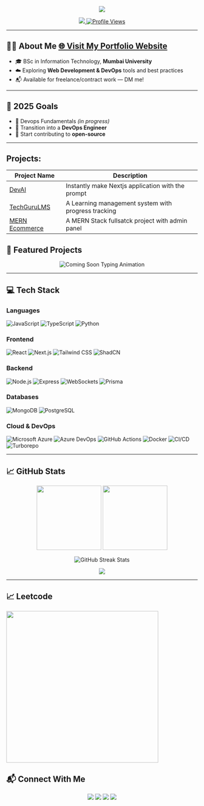 
<p align="center">
  <img src="https://capsule-render.vercel.app/api?type=waving&color=d3a6ef&height=200&section=header&text=Welcome%20to%20Saurabh%27s%20GitHub!&fontColor=ffffff&fontSize=30&fontAlign=50&fontAlignY=40"/>
</p>

<!-- Portfolio and View Count -->
<p align="center">
  <a href="https://x.com/Tech_KeenMe" target="_blank">
    <img src="https://img.shields.io/badge/Twitter-1DA1F2?style=for-the-badge&logo=twitter&logoColor=white" />
  </a>
  <a href="#">
    <img src="https://komarev.com/ghpvc/?username=saurabh-shukla1&label=Profile%20views&color=0e75b6&style=for-the-badge" alt="Profile Views" />
  </a>
</p>


---

## 🙋‍♂️ About Me <a href="https://profile-saurabh-shukla1s-projects.vercel.app/" target="_blank"><strong>🌐 Visit My Portfolio Website</strong></a>  

- 🎓 BSc in Information Technology, **Mumbai University**
- ☁️ Exploring **Web Development & DevOps** tools and best practices
- 📬 Available for freelance/contract work — DM me!

---

## 🎯 2025 Goals

- 🔄 Devops Fundamentals *(in progress)*   
- 🚀 Transition into a  **DevOps Engineer**  
- 🌱 Start contributing to **open-source**

---

## Projects:

| Project Name | Description |
|--------------|-------------|
| [DevAI](https://devai-s.vercel.app/) | Instantly make Nextjs application with the prompt |
| [TechGuruLMS](https://github.com/Saurabh-shukla1/TechGuru-LMS) | A Learning management system with progress tracking |
| [MERN Ecommerce](https://mern-ecommerce-1-9t95.onrender.com) | A MERN Stack fullsatck project with admin panel |

## 🚀 Featured Projects

<p align="center">
  <img src="https://readme-typing-svg.herokuapp.com?font=Fira+Code&weight=800&size=24&pause=1000&color=0e72ec&center=true&vCenter=true&width=600&lines=🚧+Projects+Coming+Soon...+Stay+Tuned!+🚀" alt="Coming Soon Typing Animation" />
</p>

---

## 💻 Tech Stack

### Languages
![JavaScript](https://img.shields.io/badge/JavaScript-F7DF1E?style=for-the-badge&logo=javascript&logoColor=black)
![TypeScript](https://img.shields.io/badge/TypeScript-007ACC?style=for-the-badge&logo=typescript&logoColor=white)
![Python](https://img.shields.io/badge/Python-3776AB?style=for-the-badge&logo=python&logoColor=white)

### Frontend
![React](https://img.shields.io/badge/React-20232A?style=for-the-badge&logo=react&logoColor=61DAFB)
![Next.js](https://img.shields.io/badge/Next.js-000000?style=for-the-badge&logo=nextdotjs&logoColor=white)
![Tailwind CSS](https://img.shields.io/badge/Tailwind-06B6D4?style=for-the-badge&logo=tailwindcss&logoColor=white)
![ShadCN](https://img.shields.io/badge/ShadCN-000000?style=for-the-badge&logo=vercel&logoColor=white)

### Backend
![Node.js](https://img.shields.io/badge/Node.js-339933?style=for-the-badge&logo=node.js&logoColor=white)
![Express](https://img.shields.io/badge/Express-000000?style=for-the-badge&logo=express&logoColor=white)
![WebSockets](https://img.shields.io/badge/WebSockets-F00000?style=for-the-badge&logo=websockets&logoColor=white)
![Prisma](https://img.shields.io/badge/Prisma-2D3748?style=for-the-badge&logo=prisma&logoColor=white)

### Databases
![MongoDB](https://img.shields.io/badge/MongoDB-4EA94B?style=for-the-badge&logo=mongodb&logoColor=white)
![PostgreSQL](https://img.shields.io/badge/PostgreSQL-4169E1?style=for-the-badge&logo=postgresql&logoColor=white)

### Cloud & DevOps
![Microsoft Azure](https://img.shields.io/badge/Azure-0078D4?style=for-the-badge&logo=microsoft-azure&logoColor=white)
![Azure DevOps](https://img.shields.io/badge/Azure%20DevOps-0078D7?style=for-the-badge&logo=azuredevops&logoColor=white)
![GitHub Actions](https://img.shields.io/badge/GitHub%20Actions-2088FF?style=for-the-badge&logo=github-actions&logoColor=white)
![Docker](https://img.shields.io/badge/Docker-2496ED?style=for-the-badge&logo=docker&logoColor=white)
![CI/CD](https://img.shields.io/badge/CI%2FCD-blue?style=for-the-badge&logo=gitlab&logoColor=white)
![Turborepo](https://img.shields.io/badge/Turborepo-000000?style=for-the-badge&logo=turbo&logoColor=white)

---

## 📈 GitHub Stats

<div align="center">
  <img src="https://github-readme-stats.vercel.app/api?username=saurabh-shukla1&show_icons=true&theme=radical&count_private=true" height="170px"/>
  <img src="https://github-readme-stats.vercel.app/api/top-langs/?username=saurabh-shukla1&layout=compact&theme=radical" height="170px"/>
</div>

<p align="center">
  <img src="https://streak-stats.demolab.com/?user=saurabh-shukla1&theme=black-ice&hide_border=true" alt="GitHub Streak Stats"/>
</p>

<p align="center">
  <img src="https://github-profile-summary-cards.vercel.app/api/cards/profile-details?username=saurabh-shukla1&theme=github_dark"/>
</p>

---

## 📈 Leetcode

  <a href="https://leetcode.com/Saurabhshukla1/" align="center">
    <img src="https://leetcard.jacoblin.cool/Saurabhshukla1?theme=dark" width="400" />
  </a>

## 📬 Connect With Me

<p align="center">
  <a href="https://github.com/saurabh-shukla1"><img src="https://img.shields.io/badge/GitHub-100000?style=for-the-badge&logo=github&logoColor=white"/></a>
  <a href="https://www.linkedin.com/in/saurabh-shukla11/"><img src="https://img.shields.io/badge/LinkedIn-0A66C2?style=for-the-badge&logo=linkedin&logoColor=white"/></a>
  <a href="https://x.com/Tech_KeenMe"><img src="https://img.shields.io/badge/x-1DA1F2?style=for-the-badge&logo=twitter&logoColor=white"/></a>
  <a href="https://www.instagram.com/saurabh_.shukla/"><img src="https://img.shields.io/badge/Instagram-E4405F?style=for-the-badge&logo=instagram&logoColor=white"/></a>
</p>

